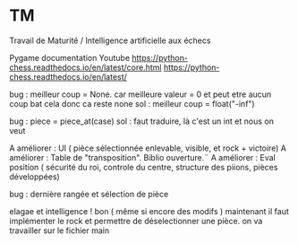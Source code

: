 # TM
Travail de Maturité / Intelligence artificielle aux échecs

Pygame documentation
Youtube
https://python-chess.readthedocs.io/en/latest/core.html
https://python-chess.readthedocs.io/en/latest/



bug : meilleur coup = None. car meilleure valeur = 0 et peut etre aucun coup bat cela donc ca reste none
sol : meilleur coup = float("-inf")

bug : piece = piece_at(case)
sol : faut traduire, là c'est un int et nous on veut


A améliorer : UI ( pièce sélectionnée enlevable, visible, et rock +  victoire)
A améliorer : Table de "transposition". Biblio ouverture.¨
A améliorer : Eval position ( sécurité du roi, controle du centre, structure des piions, pièces développées)

bug : dernière rangée et sélection de pièce

elagae et intelligence ! bon ( même si encore des modifs )
maintenant il faut implémenter le rock et permettre de déselectionner une pièce. on va travailler sur le fichier main